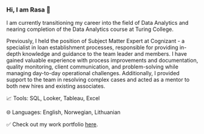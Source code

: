 ### Hi, I am Rasa 👋

I am currently transitioning my career into the field of Data Analytics and nearing completion of the Data Analytics course at Turing College. 

Previously, I held the position of Subject Matter Expert at Cognizant - a specialist in loan establishment processes, responsible for providing in-depth knowledge and guidance to the team leader and members. I have gained valuable experience with process improvements and documentation, quality monitoring, client communication, and problem-solving while managing day-to-day operational challenges. Additionally, I provided support to the team in resolving complex cases and acted as a mentor to both new hires and existing associates.

:chart_with_upwards_trend: Tools: SQL, Looker, Tableau, Excel 

:globe_with_meridians: Languages: English, Norwegian, Lithuanian

:white_check_mark: Check out my work portfolio [here](https://rasmat001.github.io/Rasa_Portfolio/).


